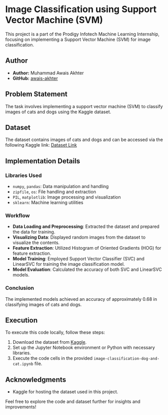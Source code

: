 # Image Classification using Support Vector Machine (SVM)

This project is a part of the Prodigy Infotech Machine Learning Internship, focusing on implementing a Support Vector Machine (SVM) for image classification.

## Author

- **Author:** Muhammad Awais Akhter
- **GitHub:** [awais-akhter](https://github.com/awais-akhter)

## Problem Statement

The task involves implementing a support vector machine (SVM) to classify images of cats and dogs using the Kaggle dataset.

## Dataset

The dataset contains images of cats and dogs and can be accessed via the following Kaggle link:
[Dataset Link](https://www.kaggle.com/c/dogs-vs-cats/data)

## Implementation Details

### Libraries Used
- `numpy`, `pandas`: Data manipulation and handling
- `zipfile`, `os`: File handling and extraction
- `PIL`, `matplotlib`: Image processing and visualization
- `sklearn`: Machine learning utilities

### Workflow

- **Data Loading and Preprocessing**: Extracted the dataset and prepared the data for training.
- **Visualizing Data**: Displayed random images from the dataset to visualize the contents.
- **Feature Extraction**: Utilized Histogram of Oriented Gradients (HOG) for feature extraction.
- **Model Training**: Employed Support Vector Classifier (SVC) and LinearSVC for training the image classification model.
- **Model Evaluation**: Calculated the accuracy of both SVC and LinearSVC models.

### Conclusion

The implemented models achieved an accuracy of approximately 0.68 in classifying images of cats and dogs.

## Execution

To execute this code locally, follow these steps:
1. Download the dataset from [Kaggle](https://www.kaggle.com/c/dogs-vs-cats/data).
2. Set up the Jupyter Notebook environment or Python with necessary libraries.
3. Execute the code cells in the provided `image-classification-dog-and-cat.ipynb` file.

## Acknowledgments

- Kaggle for hosting the dataset used in this project.

Feel free to explore the code and dataset further for insights and improvements!
